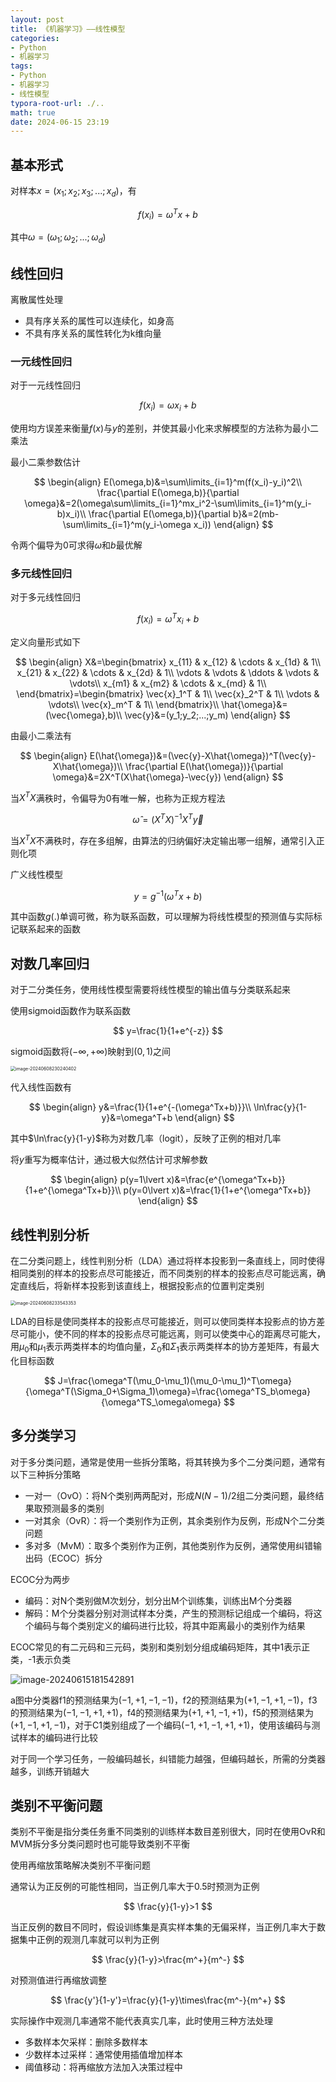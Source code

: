 ```yaml
---
layout: post
title: 《机器学习》——线性模型
categories:
- Python
- 机器学习
tags:
- Python
- 机器学习
- 线性模型
typora-root-url: ./..
math: true
date: 2024-06-15 23:19
---
```


## 基本形式

对样本$x=(x_1;x_2;x_3;...;x_d)$，有

$$
f(x_i)=\omega^Tx+b
$$

其中$\omega=(\omega_1;\omega_2;...;\omega_d)$

## 线性回归

离散属性处理

-   具有序关系的属性可以连续化，如身高
-   不具有序关系的属性转化为k维向量

### 一元线性回归

对于一元线性回归

$$
f(x_i)=\omega x_i+b
$$

使用均方误差来衡量$f(x)$与$y$​的差别，并使其最小化来求解模型的方法称为最小二乘法

最小二乘参数估计

$$
\begin{align}
E(\omega,b)&=\sum\limits_{i=1}^m(f(x_i)-y_i)^2\\
\frac{\partial E(\omega,b)}{\partial \omega}&=2(\omega\sum\limits_{i=1}^mx_i^2-\sum\limits_{i=1}^m(y_i-b)x_i)\\
\frac{\partial E(\omega,b)}{\partial b}&=2(mb-\sum\limits_{i=1}^m(y_i-\omega x_i))
\end{align}
$$

令两个偏导为0可求得$\omega$和$b$最优解

### 多元线性回归

对于多元线性回归

$$
f(x_i)=\omega^T x_i+b
$$

定义向量形式如下

$$
\begin{align}
X&=\begin{bmatrix}
x_{11} & x_{12} & \cdots & x_{1d} & 1\\
x_{21} & x_{22} & \cdots & x_{2d} & 1\\
\vdots & \vdots & \ddots & \vdots & \vdots\\
x_{m1} & x_{m2} & \cdots & x_{md} & 1\\
\end{bmatrix}=\begin{bmatrix}
\vec{x}_1^T & 1\\
\vec{x}_2^T & 1\\
\vdots & \vdots\\
\vec{x}_m^T & 1\\
\end{bmatrix}\\
\hat{\omega}&=(\vec{\omega},b)\\
\vec{y}&=(y_1;y_2;...;y_m)
\end{align}
$$

由最小二乘法有

$$
\begin{align}
E(\hat{\omega})&=(\vec{y}-X\hat{\omega})^T(\vec{y}-X\hat{\omega})\\
\frac{\partial E(\hat{\omega})}{\partial \omega}&=2X^T(X\hat{\omega}-\vec{y})
\end{align}
$$

当$X^TX$满秩时，令偏导为0有唯一解，也称为正规方程法

$$
\hat\omega=(X^TX)^{-1}X^T\vec y
$$

当$X^TX$不满秩时，存在多组解，由算法的归纳偏好决定输出哪一组解，通常引入正则化项

广义线性模型

$$
y=g^{-1}(\omega^Tx+b)
$$

其中函数$g(.)$单调可微，称为联系函数，可以理解为将线性模型的预测值与实际标记联系起来的函数

## 对数几率回归

对于二分类任务，使用线性模型需要将线性模型的输出值与分类联系起来

使用sigmoid函数作为联系函数

$$
y=\frac{1}{1+e^{-z}}
$$

sigmoid函数将$(-\infty,+\infty)$映射到$(0,1)$之间

<img src="/assets/img/机器学习-线性模型/image-20240608230240402.png" alt="image-20240608230240402" style="zoom:50%;" />

代入线性函数有

$$
\begin{align}
y&=\frac{1}{1+e^{-(\omega^Tx+b)}}\\
\ln\frac{y}{1-y}&=\omega^T+b
\end{align}
$$

其中$\ln\frac{y}{1-y}$​称为对数几率（logit），反映了正例的相对几率

将$y$重写为概率估计，通过极大似然估计可求解参数

$$
\begin{align}
p(y=1\lvert x)&=\frac{e^{\omega^Tx+b}}{1+e^{\omega^Tx+b}}\\
p(y=0\lvert x)&=\frac{1}{1+e^{\omega^Tx+b}}
\end{align}
$$

## 线性判别分析

在二分类问题上，线性判别分析（LDA）通过将样本投影到一条直线上，同时使得相同类别的样本的投影点尽可能接近，而不同类别的样本的投影点尽可能远离，确定直线后，将新样本投影到该直线上，根据投影点的位置判定类别

<img src="/assets/img/机器学习-线性模型/image-20240608233543353.png" alt="image-20240608233543353" style="zoom:50%;" />

LDA的目标是使同类样本的投影点尽可能接近，则可以使同类样本投影点的协方差尽可能小，使不同的样本的投影点尽可能远离，则可以使类中心的距离尽可能大，用$\mu_0$和$\mu_1$表示两类样本的均值向量，$\Sigma_0$和$\Sigma_1$表示两类样本的协方差矩阵，有最大化目标函数

$$
J=\frac{\omega^T(\mu_0-\mu_1)(\mu_0-\mu_1)^T\omega}{\omega^T(\Sigma_0+\Sigma_1)\omega}=\frac{\omega^TS_b\omega}{\omega^TS_\omega\omega}
$$

## 多分类学习

对于多分类问题，通常是使用一些拆分策略，将其转换为多个二分类问题，通常有以下三种拆分策略

-   一对一（OvO）：将N个类别两两配对，形成$N(N-1)/2$组二分类问题，最终结果取预测最多的类别
-   一对其余（OvR）：将一个类别作为正例，其余类别作为反例，形成N个二分类问题
-   多对多（MvM）：取多个类别作为正例，其他类别作为反例，通常使用纠错输出码（ECOC）拆分

ECOC分为两步

-   编码：对N个类别做M次划分，划分出M个训练集，训练出M个分类器
-   解码：M个分类器分别对测试样本分类，产生的预测标记组成一个编码，将这个编码与每个类别定义的编码进行比较，将其中距离最小的类别作为结果

ECOC常见的有二元码和三元码，类别和类别划分组成编码矩阵，其中1表示正类，-1表示负类

![image-20240615181542891](/assets/img/机器学习-线性模型/image-20240615181542891.png)

a图中分类器f1的预测结果为$(-1,+1,-1,-1)$，f2的预测结果为$(+1,-1,+1,-1)$，f3的预测结果为$(-1,-1,+1,+1)$，f4的预测结果为$(+1,+1,-1,+1)$，f5的预测结果为$(+1,-1,+1,-1)$，对于C1类别组成了一个编码$(-1,+1,-1,+1,+1)$，使用该编码与测试样本的编码进行比较

对于同一个学习任务，一般编码越长，纠错能力越强，但编码越长，所需的分类器越多，训练开销越大

## 类别不平衡问题

类别不平衡是指分类任务重不同类别的训练样本数目差别很大，同时在使用OvR和MVM拆分多分类问题时也可能导致类别不平衡

使用再缩放策略解决类别不平衡问题

通常认为正反例的可能性相同，当正例几率大于0.5时预测为正例

$$
\frac{y}{1-y}>1
$$

当正反例的数目不同时，假设训练集是真实样本集的无偏采样，当正例几率大于数据集中正例的观测几率就可以判为正例

$$
\frac{y}{1-y}>\frac{m^+}{m^-}
$$

对预测值进行再缩放调整

$$
\frac{y'}{1-y'}=\frac{y}{1-y}\times\frac{m^-}{m^+}
$$

实际操作中观测几率通常不能代表真实几率，此时使用三种方法处理

-   多数样本欠采样：删除多数样本
-   少数样本过采样：通常使用插值增加样本
-   阈值移动：将再缩放方法加入决策过程中
